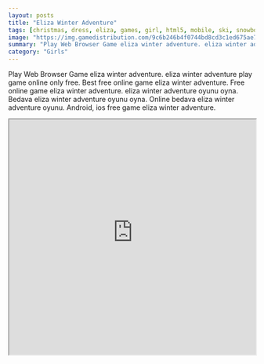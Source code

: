 ```yaml
---
layout: posts
title: "Eliza Winter Adventure"
tags: [christmas, dress, eliza, games, girl, html5, mobile, ski, snowboards, vacantion, winter, free, online, games, oyna, game, free, games, play, play, games]
image: "https://img.gamedistribution.com/9c6b246b4f0744bd8cd3c1ed675ae750.jpg"
summary: "Play Web Browser Game eliza winter adventure. eliza winter adventure play game online only free. Best free online game eliza winter adventure. Free online game eliza winter adventure. eliza winter adventure oyunu oyna. Bedava eliza winter adventure oyunu oyna. Online bedava eliza winter adventure oyunu. Android, ios free game eliza winter adventure."
category: "Girls"
---
```


Play Web Browser Game eliza winter adventure. eliza winter adventure play game online only free. Best free online game eliza winter adventure. Free online game eliza winter adventure. eliza winter adventure oyunu oyna. Bedava eliza winter adventure oyunu oyna. Online bedava eliza winter adventure oyunu. Android, ios free game eliza winter adventure.

<iframe width="100%" height="480px;" src="https://html5.gamedistribution.com/9c6b246b4f0744bd8cd3c1ed675ae750/"></iframe>
